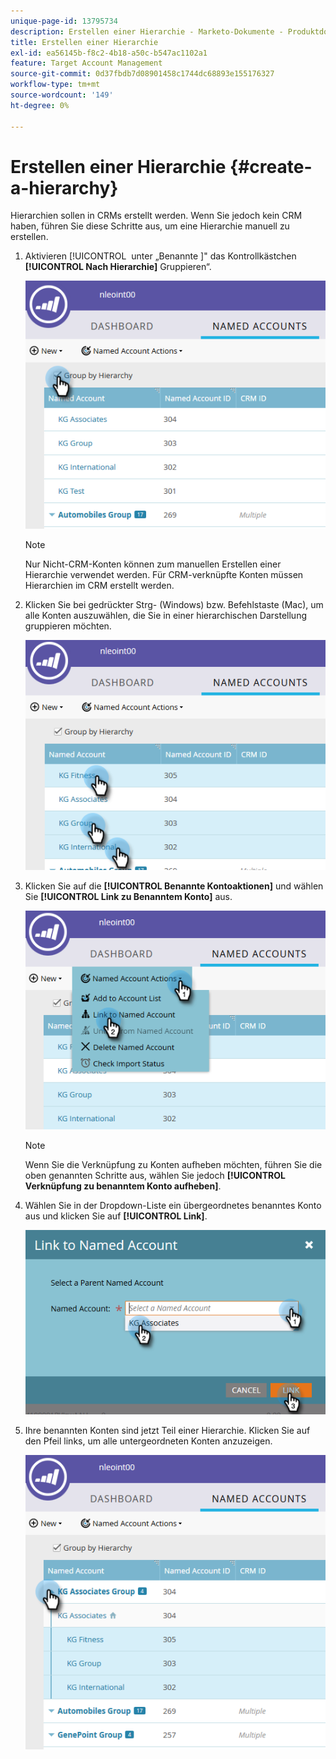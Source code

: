 ```yaml
---
unique-page-id: 13795734
description: Erstellen einer Hierarchie - Marketo-Dokumente - Produktdokumentation
title: Erstellen einer Hierarchie
exl-id: ea56145b-f8c2-4b18-a50c-b547ac1102a1
feature: Target Account Management
source-git-commit: 0d37fbdb7d08901458c1744dc68893e155176327
workflow-type: tm+mt
source-wordcount: '149'
ht-degree: 0%

---
```


# Erstellen einer Hierarchie {#create-a-hierarchy}

Hierarchien sollen in CRMs erstellt werden. Wenn Sie jedoch kein CRM haben, führen Sie diese Schritte aus, um eine Hierarchie manuell zu erstellen.

1. Aktivieren [!UICONTROL &#x200B; unter „Benannte &#x200B;]&quot; das Kontrollkästchen **[!UICONTROL Nach Hierarchie]** Gruppieren“.

   ![](assets/create-a-hierarchy-1.png)

   >[!NOTE]
   >
   >Nur Nicht-CRM-Konten können zum manuellen Erstellen einer Hierarchie verwendet werden. Für CRM-verknüpfte Konten müssen Hierarchien im CRM erstellt werden.

1. Klicken Sie bei gedrückter Strg- (Windows) bzw. Befehlstaste (Mac), um alle Konten auszuwählen, die Sie in einer hierarchischen Darstellung gruppieren möchten.

   ![](assets/create-a-hierarchy-2.png)

1. Klicken Sie auf die **[!UICONTROL Benannte Kontoaktionen]** und wählen Sie **[!UICONTROL Link zu Benanntem Konto]** aus.

   ![](assets/create-a-hierarchy-3.png)

   >[!NOTE]
   >
   >Wenn Sie die Verknüpfung zu Konten aufheben möchten, führen Sie die oben genannten Schritte aus, wählen Sie jedoch **[!UICONTROL Verknüpfung zu benanntem Konto aufheben]**.

1. Wählen Sie in der Dropdown-Liste ein übergeordnetes benanntes Konto aus und klicken Sie auf **[!UICONTROL Link]**.

   ![](assets/create-a-hierarchy-4.png)

1. Ihre benannten Konten sind jetzt Teil einer Hierarchie. Klicken Sie auf den Pfeil links, um alle untergeordneten Konten anzuzeigen.

   ![](assets/create-a-hierarchy-5.png)
